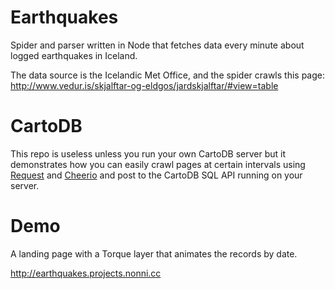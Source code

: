 # Earthquakes
Spider and parser written in Node that fetches data every minute about logged earthquakes in Iceland. 

The data source is the Icelandic Met Office, and the spider crawls this page: http://www.vedur.is/skjalftar-og-eldgos/jardskjalftar/#view=table

# CartoDB
This repo is useless unless you run your own CartoDB server but it demonstrates how you can easily crawl pages at certain intervals using <a href="https://www.npmjs.com/package/request">Request</a> and <a href="https://www.npmjs.com/package/cheerio">Cheerio</a> and post to the CartoDB SQL API running on your server.

# Demo
A landing page with a Torque layer that animates the records by date.

http://earthquakes.projects.nonni.cc
